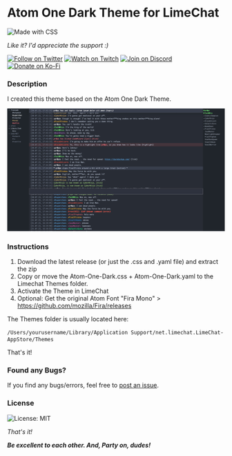 # __Atom One Dark Theme for LimeChat__

![Made with CSS](https://img.shields.io/static/v1?label&message=CSS&color=304cdc&logo=css3&logoColor=fff)

_Like it? I'd appreciate the support :)_

[![Follow on Twitter](https://img.shields.io/static/v1?label=Follow%20on&message=Twitter&color=1DA1F2&logo=twitter&logoColor=fff)](https://twitter.com/pr0pz)
[![Watch on Twitch](https://img.shields.io/static/v1?label=Watch%20on&message=Twitch&color=bf94ff&logo=twitch&logoColor=fff)](https://www.twitch.tv/the_propz)
[![Join on Discord](https://img.shields.io/static/v1?label=Join%20on&message=Discord&color=7289da&logo=discord&logoColor=fff)](https://discord.gg/d7GnhqqAXN)
[![Donate on Ko-Fi](https://img.shields.io/static/v1?label=Donate%20on&message=Ko-Fi&color=ff5f5f&logo=kofi&logoColor=fff)](https://ko-fi.com/propz)

### __Description__

I created this theme based on the Atom One Dark Theme.

![Screenshot of Atom One Dark Limechat Theme](https://github.com/pr0pz//limechat-atom-one-dark/blob/main/screenshot.jpg?raw=true)


### __Instructions__

1. Download the latest release (or just the .css and .yaml file) and extract the zip
2. Copy or move the Atom-One-Dark.css + Atom-One-Dark.yaml to the Limechat Themes folder.
3. Activate the Theme in LimeChat
4. Optional: Get the original Atom Font "Fira Mono" > https://github.com/mozilla/Fira/releases

The Themes folder is usually located here:
```
/Users/yourusername/Library/Application Support/net.limechat.LimeChat-AppStore/Themes
```

That's it!

### __Found any Bugs?__

If you find any bugs/errors, feel free to [post an issue](https://github.com/pr0pz/scene-release-parser/issues).


### __License__

![License: MIT](https://img.shields.io/npm/l/release-parser)

_That's it!_

___Be excellent to each other. And, Party on, dudes!___